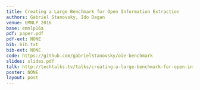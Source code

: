 ```yaml
---
title: Creating a Large Benchmark for Open Information Extraction
authors: Gabriel Stanovsky, Ido Dagan
venue: EMNLP 2016
base: emnlp16a
pdf: paper.pdf
pdf-ext: NONE
bib: bib.txt
bib-ext: NONE
code: https://github.com/gabrielStanovsky/oie-benchmark
slides: slides.pdf
talk: http://techtalks.tv/talks/creating-a-large-benchmark-for-open-information-extraction/63358/
poster: NONE
layout: post
---
```

